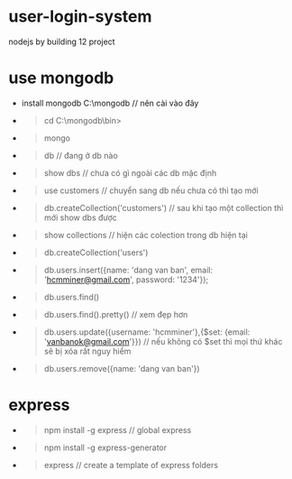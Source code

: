 # user-login-system
nodejs by building 12 project

# use mongodb 
* install mongodb C:\mongodb // nên cài vào đây
* > cd C:\mongodb\bin> 
* > mongo
* > db // đang ở db nào
* > show dbs // chưa có gì ngoài các db mặc định
* > use customers // chuyển sang db nếu chưa có thì tạo mới
* > db.createCollection('customers') // sau khi tạo một collection thì mới show dbs được 
* > show collections // hiện các colection trong db hiện tại
* > db.createCollection('users')
* > db.users.insert({name: 'dang van ban', email: 'hcmminer@gmail.com', password: '1234'});
* > db.users.find()
* > db.users.find().pretty() // xem đẹp hơn
* > db.users.update({username: 'hcmminer'},{$set: {email: 'vanbanok@gmail.com'}}) // nếu không có $set thì mọi thứ khác sẽ bị xóa rất nguy hiểm
* > db.users.remove({name: 'dang van ban'}) 
# express
* > npm install -g express // global express
* > npm install -g express-generator
* > express // create a template of express folders